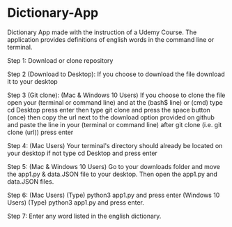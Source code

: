 # Dictionary-App
Dictionary App made with the instruction of a Udemy Course. The application provides definitions of english words in the command line or terminal. 


Step 1: Download or clone repository

Step 2 (Download to Desktop): If you choose to download the file download it to your desktop

Step 3 (Git clone): (Mac & Windows 10 Users) If you choose to clone the file open your (terminal or command line) and at the (bash$ line) or (cmd) type cd Desktop press enter then type git clone and press the space button (once) then copy the url next to the download option provided on github and paste the line in your (terminal or command line) after git clone (i.e. git clone (url)) press enter

Step 4: (Mac Users) Your terminal's directory should already be located on your desktop if not type cd Desktop and press enter

Step 5: (Mac & Windows 10 Users) Go to your downloads folder and move the app1.py & data.JSON file to your desktop. Then open the app1.py and data.JSON files.

Step 6: (Mac Users) (Type) python3 app1.py  and press enter (Windows 10 Users) (Type) python3 app1.py and press enter. 

Step 7: Enter any word listed in the english dictionary.
